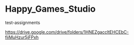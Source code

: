 # Happy_Games_Studio
test-assignments

https://drive.google.com/drive/folders/1HNEZgaccltEHCEbC-fiiMuHzur5jFPxh
